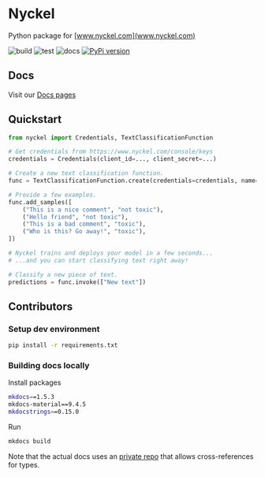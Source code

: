 # Nyckel

Python package for [www.nyckel.com](www.nyckel.com)

![build](https://github.com/NyckelAI/python-sdk/actions/workflows/build.yml/badge.svg)
![test](https://github.com/NyckelAI/python-sdk/actions/workflows/test.yml/badge.svg)
![docs](https://github.com/NyckelAI/python-sdk/actions/workflows/docs.yml/badge.svg)
[![PyPi version](https://img.shields.io/pypi/v/nyckel.svg)](https://pypi.python.org/pypi/nyckel/)

## Docs

Visit our [Docs pages](https://nyckelai.github.io/python-sdk/)

## Quickstart

```python
from nyckel import Credentials, TextClassificationFunction

# Get credentials from https://www.nyckel.com/console/keys
credentials = Credentials(client_id=..., client_secret=...)

# Create a new text classification function.
func = TextClassificationFunction.create(credentials=credentials, name="IsToxic")

# Provide a few examples.
func.add_samples([
    ("This is a nice comment", "not toxic"),
    ("Hello friend", "not toxic"),
    ("This is a bad comment", "toxic"),
    ("Who is this? Go away!", "toxic"),
])

# Nyckel trains and deploys your model in a few seconds...
# ...and you can start classifying text right away!

# Classify a new piece of text.
predictions = func.invoke(["New text"])
```

## Contributors

### Setup dev environment

```bash
pip install -r requirements.txt
```

### Building docs locally

Install packages

```bash
mkdocs==1.5.3
mkdocs-material==9.4.5
mkdocstrings==0.15.0
```

Run

```bash
mkdocs build
```

Note that the actual docs uses an [private repo](https://github.com/pawamoy-insiders/mkdocstrings-python) that allows cross-references for types.
